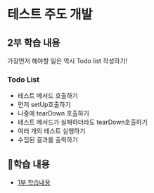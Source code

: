 # 테스트 주도 개발 

## 2부 학습 내용

가장먼저 해야할 일은 역시 Todo list 작성하기!

### Todo List
- 테스트 메서드 호출하기
- 먼저 setUp호출하기
- 나중에 tearDown 호출하기
- 테스트 메서드가 실패하더라도 tearDown호출하기
- 여러 개의 테스트 실행하기
- 수집된 결과를 출력하기




## 👀학습 내용
- [1부 학습내용](https://github.com/phantom08266/TIL/wiki/TDD-%ED%95%99%EC%8A%B5-%EB%82%B4%EC%9A%A9(%EC%B0%B8%EA%B3%A0-%EB%8F%84%EC%84%9C-:-%ED%85%8C%EC%8A%A4%ED%8A%B8-%EC%A3%BC%EB%8F%84-%EA%B0%9C%EB%B0%9C))